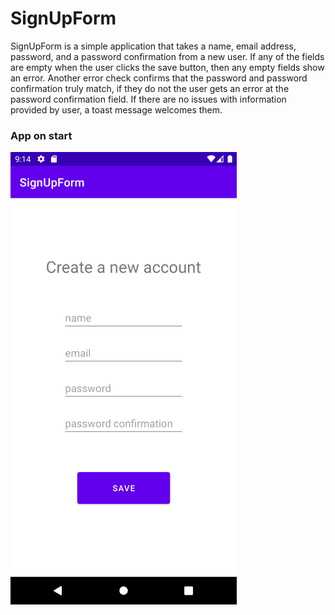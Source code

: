 # SignUpForm
SignUpForm is a simple application that takes a name, email address, password, and a password confirmation from a new user. If any of the fields are empty when the user clicks the save button, then any empty fields show an error. Another error check confirms that the password and password confirmation truly match, if they do not the user gets an error at the password confirmation field. If there are no issues with information provided by user, a toast message welcomes them.

### App on start
![](Screenshot_1632275376.png) 
